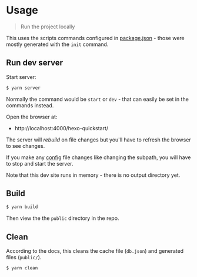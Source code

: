 # Usage
> Run the project locally

This uses the scripts commands configured in [package.json](/package.json) - those were mostly generated with the `init` command.


## Run dev server

Start server:

```sh
$ yarn server
```

Normally the command would be `start` or `dev` - that can easily be set in the commands instead.

Open the browser at:

- http://localhost:4000/hexo-quickstart/

The server will _rebuild_ on file changes but you'll have to refresh the browser to see changes.

If you make any  [config](/_config.yml) file changes like changing the subpath, you will have to stop and start the server.

Note that this dev site runs in memory - there is no output directory yet.


## Build

```sh
$ yarn build
```

Then view the the `public` directory in the repo.

## Clean

According to the docs, this cleans the cache file (`db.json`) and generated files (`public/`).

```sh
$ yarn clean
```
